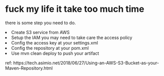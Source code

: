 <h1>fuck my life it take too much time</h1>

<p>
there is some step you need to do.
</p>

<oi>
<li>Create S3 service from AWS</li>
<li>Setup the IAM you may need to take care the access policy</li>
<li>Config the access key at your settings.xml</li>
<li>Config the repository at your pom.xml</li>
<li>Use <a>mvn clean deploy</a> to push your artifact</li>
</oi>




<p>
ref:
https://tech.asimio.net/2018/06/27/Using-an-AWS-S3-Bucket-as-your-Maven-Repository.html
</p>